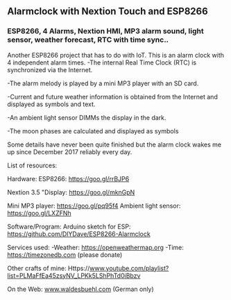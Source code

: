## Alarmclock with Nextion Touch and ESP8266

### ESP8266, 4 Alarms, Nextion HMI, MP3 alarm sound, light sensor, weather forecast, RTC with time sync..

Another ESP8266 project that has to do with IoT.
This is an alarm clock with 4 independent alarm times.
-The internal Real Time Clock (RTC) is synchronized via the Internet.

-The alarm melody is played by a mini MP3 player with an SD card.

-Current and future weather information is obtained from the Internet and displayed as symbols and text.

-An ambient light sensor DIMMs the display in the dark.

-The moon phases are calculated and displayed as symbols

Some details have never been quite finished but the alarm clock wakes me up since December 2017 reliably every day.

List of resources:

Hardware:
ESP8266:                https://goo.gl/rrBJP6

Nextion 3.5 "Display:   https://goo.gl/mknGpN

Mini MP3 player:        https://goo.gl/pq95f4
Ambient light sensor:   https://goo.gl/LXZFNh

Software/Program:
Arduino sketch for ESP: https://github.com/DIYDave/ESP8266-Alarmclock

Services used:
-Weather:     https://openweathermap.org
-Time:           https://timezonedb.com (please donate)

Other crafts of mine:
Https://www.youtube.com/playlist?list=PLMaFfEa45zsyNV_LPKk5LShPhTd0iBbzv

On the Web: www.waldesbuehl.com
(German only)
